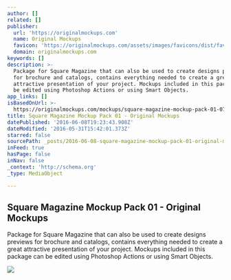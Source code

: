 ```yaml
---
author: []
related: []
publisher:
  url: 'https://originalmockups.com'
  name: Original Mockups
  favicon: 'https://originalmockups.com/assets/images/favicons/dist/favicon.ico'
  domain: originalmockups.com
keywords: []
description: >-
  Package for Square Magazine that can also be used to create designs previews
  for brochure and catalogs, contains everything needed to create a great
  attractive presentation of your project. Mockups included in this package can
  be edited using Photoshop Actions or using Smart Objects.
app_links: []
isBasedOnUrl: >-
  https://originalmockups.com/mockups/square-magazine-mockup-pack-01-079709?utm_source=Original+Mockups+Newsletters&utm_campaign=5e9491fa1b-Square_Magazine_Pack_01-5_24_2016&utm_medium=email&utm_term=0_5699276fd7-5e9491fa1b-117138153
title: Square Magazine Mockup Pack 01 - Original Mockups
datePublished: '2016-06-08T19:23:43.908Z'
dateModified: '2016-05-31T15:42:01.373Z'
starred: false
sourcePath: _posts/2016-06-08-square-magazine-mockup-pack-01-original-mockups.md
inFeed: true
hasPage: false
inNav: false
_context: 'http://schema.org'
_type: MediaObject

---
```

<article style=""><h1>Square Magazine Mockup Pack 01 - Original Mockups</h1><p>Package for Square Magazine that can also be used to create designs previews for brochure and catalogs, contains everything needed to create a great attractive presentation of your project. Mockups included in this package can be edited using Photoshop Actions or using Smart Objects.</p><img src="https://originalmockups.com/thumbs/cover-b239b35eb0d108be9968df48d33bc82d.jpg" /></article>